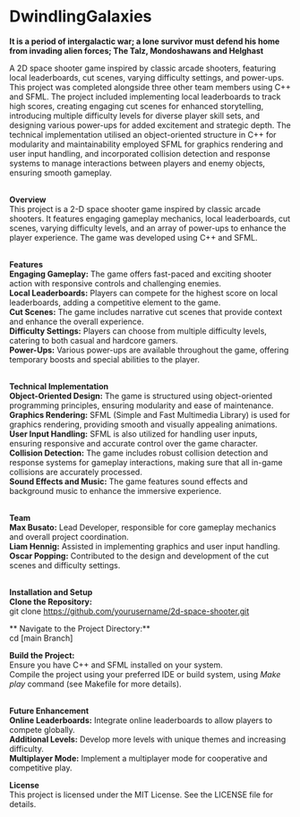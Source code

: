 # DwindlingGalaxies
  **It is a period of intergalactic war; a lone survivor must defend his home from invading alien forces; The Talz, Mondoshawans and Helghast**<br/>

  A 2D space shooter game inspired by classic arcade shooters, featuring local leaderboards, cut scenes, varying difficulty settings, and power-ups. 
  This project was completed alongside three other team members using C++ and   SFML. The project included implementing local leaderboards to track 
  high scores, creating engaging cut scenes for enhanced storytelling, introducing multiple difficulty levels for diverse player skill sets, and 
  designing various power-ups for added excitement and strategic depth. The technical implementation utilised an object-oriented structure in C++ for 
  modularity and maintainability employed SFML for graphics rendering and user input handling, and incorporated collision detection and response systems 
  to manage interactions between players and enemy objects, ensuring smooth gameplay.<br/><br/>


**Overview**<br/>
 This project is a 2-D space shooter game inspired by classic arcade shooters. It features engaging gameplay mechanics, local leaderboards, cut scenes, varying difficulty levels, and an array of power-ups to enhance the    player experience. The game was developed using C++ and SFML.<br/><br/>


**Features**<br/>
 **Engaging Gameplay:** The game offers fast-paced and exciting shooter action with responsive controls and challenging enemies.<br/>
 **Local Leaderboards:** Players can compete for the highest score on local leaderboards, adding a competitive element to the game.<br/>
 **Cut Scenes:** The game includes narrative cut scenes that provide context and enhance the overall experience.<br/>
 **Difficulty Settings:** Players can choose from multiple difficulty levels, catering to both casual and hardcore gamers.<br/>
 **Power-Ups:** Various power-ups are available throughout the game, offering temporary boosts and special abilities to the player.<br/><br/>


**Technical Implementation**<br/>
 **Object-Oriented Design:** The game is structured using object-oriented programming principles, ensuring modularity and ease of maintenance.<br/>
 **Graphics Rendering:** SFML (Simple and Fast Multimedia Library) is used for graphics rendering, providing smooth and visually appealing animations.<br/>
 **User Input Handling:** SFML is also utilized for handling user inputs, ensuring responsive and accurate control over the game character.<br/>
 **Collision Detection:** The game includes robust collision detection and response systems for gameplay interactions, making sure that all in-game collisions are accurately processed.<br/>
 **Sound Effects and Music:** The game features sound effects and background music to enhance the immersive experience.<br/><br/>


**Team**<br/>
**Max Busato:** Lead Developer, responsible for core gameplay mechanics and overall project coordination.<br/>
**Liam Hennig:** Assisted in implementing graphics and user input handling.<br/>
**Oscar Popping:** Contributed to the design and development of the cut scenes and difficulty settings.<br/><br/>


**Installation and Setup**<br/>
 **Clone the Repository:**<br/>
  git clone https://github.com/yourusername/2d-space-shooter.git<br/>

** Navigate to the Project Directory:**<br/>
 cd [main Branch]<br/>
 
**Build the Project:**<br/>
 Ensure you have C++ and SFML installed on your system.<br/>
 Compile the project using your preferred IDE or build system, using _Make play_ command (see Makefile for more details).<br/><br/>


**Future Enhancement**<br/>
**Online Leaderboards:** Integrate online leaderboards to allow players to compete globally.<br/>
**Additional Levels:** Develop more levels with unique themes and increasing difficulty.<br/>
**Multiplayer Mode:** Implement a multiplayer mode for cooperative and competitive play.<br/>


**License**<br/>
This project is licensed under the MIT License. See the LICENSE file for details.<br/>
